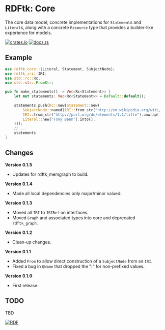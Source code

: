 # RDFtk: Core

The core data model; concrete implementations for `Statement`s and `Literal`s, along with a concrete `Resource` type 
that provides a builder-like experience for models.

[![crates.io](https://img.shields.io/crates/v/rdftk_core.svg)](https://crates.io/crates/rdftk_core)
[![docs.rs](https://docs.rs/rdftk_core/badge.svg)](https://docs.rs/rdftk_core)

## Example

```rust
use rdftk_core::{Literal, Statement, SubjectNode};
use rdftk_iri::IRI;
use std::rc::Rc;
use std::str::FromStr;

pub fn make_statements() -> Vec<Rc<Statement>> {
    let mut statements: Vec<Rc<Statement>> = Default::default();
    
    statements.push(Rc::new(Statement::new(
        SubjectNode::named(IRI::from_str("http://en.wikipedia.org/wiki/Tony_Benn").unwrap()),
        IRI::from_str("http://purl.org/dc/elements/1.1/title").unwrap(),
        Literal::new("Tony Benn").into(),
    )));
    // ...
    statements
}
```

## Changes

**Version 0.1.5**

* Updates for rdftk_memgraph to build.

**Version 0.1.4**

* Made all local dependencies only major/minor valued.

**Version 0.1.3**

* Moved all `IRI` to `IRIRef` on interfaces.
* Moved `Graph` and associated types into core and deprecated `rdftk_graph`.

**Version 0.1.2**

* Clean-up changes.

**Version 0.1.1**

* Added `From` to allow direct construction of a `SubjectNode` from an `IRI`.
* Fixed a bug in `QName` that dropped the ":" for non-prefixed values.
 
**Version 0.1.0**

* First release.

## TODO

TBD 

[![RDF](https://www.w3.org/Icons/SW/Buttons/sw-rdf-blue.png)](http://www.w3.org/2001/sw/wiki/RDF)
